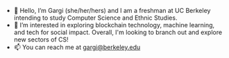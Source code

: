 - 👋 Hello, I’m Gargi (she/her/hers) and I am a freshman at UC Berkeley intending to study Computer Science and Ethnic Studies.
- 🌱 I’m interested in exploring blockchain technology, machine learning, and tech for social impact. Overall, I'm looking to branch out and explore new sectors of CS!
- 📫 You can reach me at gargi@berkeley.edu

<!---
gargideshpande/gargideshpande is a ✨ special ✨ repository because its `README.md` (this file) appears on your GitHub profile.
You can click the Preview link to take a look at your changes.
--->
